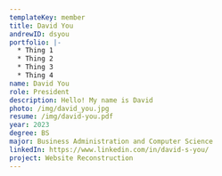 ```yaml
---
templateKey: member
title: David You
andrewID: dsyou
portfolio: |-
  * Thing 1
  * Thing 2
  * Thing 3
  * Thing 4
name: David You
role: President
description: Hello! My name is David
photo: /img/david_you.jpg
resume: /img/david-you.pdf
year: 2023
degree: BS
major: Business Administration and Computer Science
linkedIn: https://www.linkedin.com/in/david-s-you/
project: Website Reconstruction
---
```

